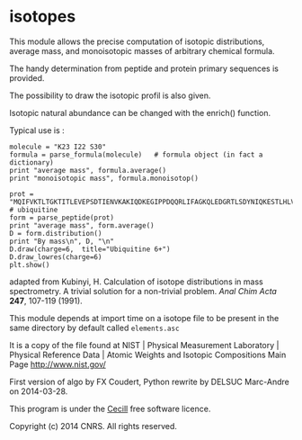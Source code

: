 # isotopes

This module allows the precise computation of isotopic distributions, average mass, and monoisotopic masses
of arbitrary chemical formula.

The handy determination from peptide and protein primary sequences is provided.

The possibility to draw the isotopic profil is also given.

Isotopic natural abundance can be changed with the enrich() function.

Typical use is :

    molecule = "K23 I22 S30"
    formula = parse_formula(molecule)   # formula object (in fact a dictionary)
    print "average mass", formula.average()
    print "monoisotopic mass", formula.monoisotop()

    prot = "MQIFVKTLTGKTITLEVEPSDTIENVKAKIQDKEGIPPDQQRLIFAGKQLEDGRTLSDYNIQKESTLHLVLRLRGG" # ubiquitine
    form = parse_peptide(prot)
    print "average mass", form.average()
    D = form.distribution()
    print "By mass\n", D, "\n"
    D.draw(charge=6,  title="Ubiquitine 6+")
    D.draw_lowres(charge=6)
    plt.show()


adapted from 
Kubinyi, H.
Calculation of isotope distributions in mass spectrometry. A trivial solution for a non-trivial problem.
*Anal Chim Acta* **247**, 107-119 (1991).

This module depends at import time on a isotope file to be present in the same directory
by default called `elements.asc`

It is a copy of the file found at
NIST | Physical Measurement Laboratory | Physical Reference Data | Atomic Weights and Isotopic Compositions Main Page
http://www.nist.gov/

First version of algo by FX Coudert, Python rewrite by DELSUC Marc-Andre on 2014-03-28.

This program is under the  [Cecill](http://www.cecill.info/licences/Licence_CeCILL_V2.1-en.html) free software licence.

Copyright (c) 2014 CNRS. All rights reserved.
